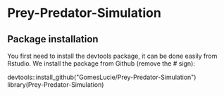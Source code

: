 # Prey-Predator-Simulation

## Package installation

You first need to install the devtools package, it can be done easily from Rstudio. We install the package from Github (remove the # sign):

devtools::install_github("GomesLucie/Prey-Predator-Simulation")
library(Prey-Predator-Simulation)
